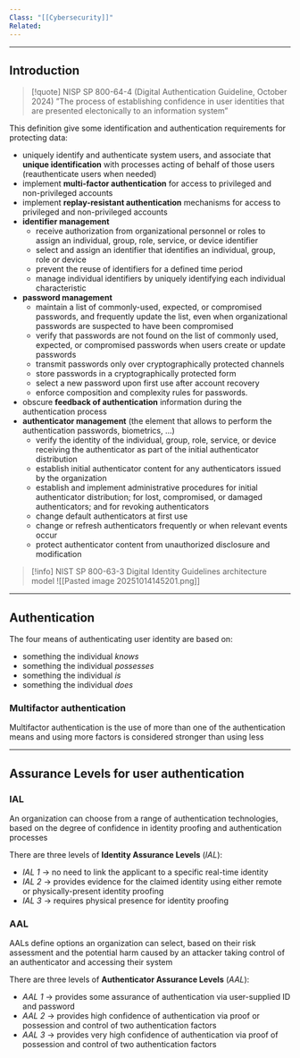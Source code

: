 ```yaml
---
Class: "[[Cybersecurity]]"
Related:
---
```

---
## Introduction

>[!quote] NISP SP 800-64-4 (Digital Authentication Guideline, October 2024)
>”The process of establishing confidence in user identities that are presented electonically to an information system”

This definition give some identification and authentication requirements for protecting data:
- uniquely identify and authenticate system users, and associate that **unique identification** with processes acting of behalf of those users (reauthenticate users when needed)
- implement **multi-factor authentication** for access to privileged and non-privileged accounts
- implement **replay-resistant authentication** mechanisms for access to privileged and non-privileged accounts
- **identifier management**
	- receive authorization from organizational personnel or roles to assign an individual, group, role, service, or device identifier
	- select and assign an identifier that identifies an individual, group, role or device
	- prevent the reuse of identifiers for a defined time period
	- manage individual identifiers by uniquely identifying each individual characteristic
- **password management**
	- maintain a list of commonly-used, expected, or compromised passwords, and frequently update the list, even when organizational passwords are suspected to have been compromised
	- verify that passwords are not found on the list of commonly used, expected, or compromised passwords when users create or update passwords
	- transmit passwords only over cryptographically protected channels
	- store passwords in a cryptographically protected form
	- select a new password upon first use after account recovery
	- enforce composition and complexity rules for passwords.
- obscure **feedback of authentication** information during the authentication process
- **authenticator management** (the element that allows to perform the authentication passwords, biometrics, …)
	- verify the identity of the individual, group, role, service, or device receiving the authenticator as part of the initial authenticator distribution
	- establish initial authenticator content for any authenticators issued by the organization
	- establish and implement administrative procedures for initial authenticator distribution; for lost, compromised, or damaged authenticators; and for revoking authenticators
	- change default authenticators at first use
	- change or refresh authenticators frequently or when relevant events occur
	- protect authenticator content from unauthorized disclosure and modification

>[!info] NIST SP 800-63-3 Digital Identity Guidelines architecture model
>![[Pasted image 20251014145201.png]]

---
## Authentication
The four means of authenticating user identity are based on:
- something the individual *knows*
- something the individual *possesses*
- something the individual *is*
- something the individual *does*

### Multifactor authentication
Multifactor authentication is the use of more than one of the authentication means and using more factors is considered stronger than using less

---
## Assurance Levels for user authentication
### IAL
An organization can choose from a range of authentication technologies, based on the degree of confidence in identity proofing and authentication processes

There are three levels of **Identity Assurance Levels** (*IAL*):
- *IAL 1* → no need to link the applicant to a specific real-time identity
- *IAL 2* → provides evidence for the claimed identity using either remote or physically-present identity proofing
- *IAL 3* → requires physical presence for identity proofing

### AAL
AALs define options an organization can select, based on their risk assessment and the potential harm caused by an attacker taking control of an authenticator and accessing their system

There are three levels of **Authenticator Assurance Levels** (*AAL*):
- *AAL 1* → provides some assurance of authentication via user-supplied ID and password
- *AAL 2* → provides high confidence of authentication via proof or possession and control of two authentication factors
- *AAL 3* → provides very high confidence of authentication via proof of possession and control of two authentication factors

